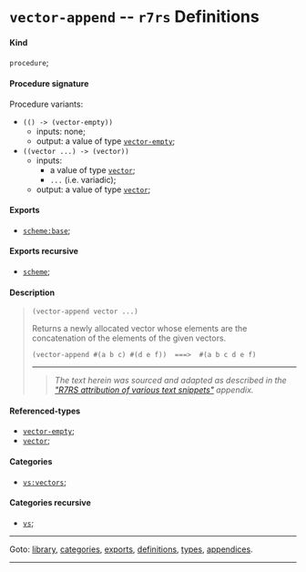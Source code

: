 

<a id='definition__r7rs__vector-append'></a>

# `vector-append` -- `r7rs` Definitions


<a id='definition__r7rs__vector-append__kind'></a>

#### Kind

`procedure`;


<a id='definition__r7rs__vector-append__procedure-signature'></a>

#### Procedure signature

Procedure variants:
 * `(() -> (vector-empty))`
   * inputs: none;
   * output: a value of type [`vector-empty`](../../r7rs/types/vector-empty.md#type__r7rs__vector-empty);
 * `((vector ...) -> (vector))`
   * inputs:
     * a value of type [`vector`](../../r7rs/types/vector.md#type__r7rs__vector);
     * `...` (i.e. variadic);
   * output: a value of type [`vector`](../../r7rs/types/vector.md#type__r7rs__vector);


<a id='definition__r7rs__vector-append__exports'></a>

#### Exports

 * [`scheme:base`](../../r7rs/exports/scheme_3a_base.md#export__r7rs__scheme_3a_base);


<a id='definition__r7rs__vector-append__exports-recursive'></a>

#### Exports recursive

 * [`scheme`](../../r7rs/exports/scheme.md#export__r7rs__scheme);


<a id='definition__r7rs__vector-append__description'></a>

#### Description

> ````
> (vector-append vector ...)
> ````
> 
> 
> Returns a newly allocated vector whose elements are the concatenation
> of the elements of the given vectors.
> 
> ````
> (vector-append #(a b c) #(d e f))  ===>  #(a b c d e f)
> ````
> 
> 
> ----
> > *The text herein was sourced and adapted as described in the ["R7RS attribution of various text snippets"](../../r7rs/appendices/attribution.md#appendix__r7rs__attribution) appendix.*


<a id='definition__r7rs__vector-append__referenced-types'></a>

#### Referenced-types

 * [`vector-empty`](../../r7rs/types/vector-empty.md#type__r7rs__vector-empty);
 * [`vector`](../../r7rs/types/vector.md#type__r7rs__vector);


<a id='definition__r7rs__vector-append__categories'></a>

#### Categories

 * [`vs:vectors`](../../r7rs/categories/vs_3a_vectors.md#category__r7rs__vs_3a_vectors);


<a id='definition__r7rs__vector-append__categories-recursive'></a>

#### Categories recursive

 * [`vs`](../../r7rs/categories/vs.md#category__r7rs__vs);

----

Goto: [library](../../r7rs/_index.md#library__r7rs), [categories](../../r7rs/categories/_index.md#toc__r7rs__categories), [exports](../../r7rs/exports/_index.md#toc__r7rs__exports), [definitions](../../r7rs/definitions/_index.md#toc__r7rs__definitions), [types](../../r7rs/types/_index.md#toc__r7rs__types), [appendices](../../r7rs/appendices/_index.md#toc__r7rs__appendices).

----

